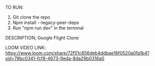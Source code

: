 TO RUN:

1. Git clone the repo
2. Npm install --legacy-peer-deps
3. Run "npm run dev" in the terminal

DESCRIPTION;
Google Flight Clone

LOOM VIDEO LINK: https://www.loom.com/share/72f51c856deb4ddbae16f0520a0fa1b4?sid=78bc0341-fcf8-4673-9eda-8da29b0316a0
